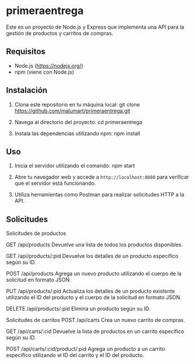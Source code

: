 # primeraentrega

Este es un proyecto de Node.js y Express que implementa una API para la gestión de productos y carritos de compras.

## Requisitos

- Node.js (https://nodejs.org/)
- npm (viene con Node.js)

## Instalación

1. Clona este repositorio en tu máquina local: git clone https://github.com/malumart/primeraentrega.git

2. Navega al directorio del proyecto: cd primeraentrega
 
3. Instala las dependencias utilizando npm: npm install

## Uso

1. Inicia el servidor utilizando el comando: npm start

2. Abre tu navegador web y accede a `http://localhost:8080` para verificar que el servidor está funcionando.

3. Utiliza herramientas como Postman para realizar solicitudes HTTP a la API.

## Solicitudes

Solicitudes de productos

GET /api/products
Devuelve una lista de todos los productos disponibles.


GET /api/products/:pid
Devuelve los detalles de un producto específico según su ID.


POST /api/products
Agrega un nuevo producto utilizando el cuerpo de la solicitud en formato JSON.

PUT /api/products/:pid
Actualiza los detalles de un producto existente utilizando el ID del producto y el cuerpo de la solicitud en formato JSON.

DELETE /api/products/:pid
Elimina un producto según su ID.


Solicitudes de carritos
POST /api/carts
Crea un nuevo carrito de compras.

GET /api/carts/:cid
Devuelve la lista de productos en un carrito específico según su ID.

POST /api/carts/:cid/product/:pid
Agrega un producto a un carrito específico utilizando el ID del carrito y el ID del producto. 
